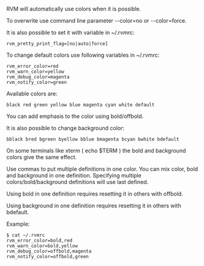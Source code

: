 RVM will automatically use colors when it is possible.

To overwrite use command line parameter --color=no or --color=force.

It is also possible to set it with variable in ~/.rvmrc:

    rvm_pretty_print_flag=[no|auto|force]


To change default colors use following variables in ~/.rvmrc:

    rvm_error_color=red
    rvm_warn_color=yellow
    rvm_debug_color=magenta
    rvm_notify_color=green

Available colors are:

    black red green yellow blue magenta cyan white default

You can add emphasis to the color using bold/offbold.

It is also possible to change background color:

    bblack bred bgreen byellow bblue bmagenta bcyan bwhite bdefault

On some terminals like xterm ( echo $TERM ) the bold and background colors give the same effect.

Use commas to put multiple definitions in one color.  You can mix color, bold and background in one definition.
Specifying multiple colors/bold/background definitions will use last defined.

Using bold in one definition requires resetting it in others with offbold.

Using background in one definition requires resetting it in others with bdefault.

Example:

    $ cat ~/.rvmrc
    rvm_error_color=bold,red
    rvm_warn_color=bold,yellow
    rvm_debug_color=offbold,magenta
    rvm_notify_color=offbold,green
